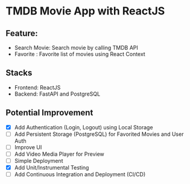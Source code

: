 # TMDB Movie App with ReactJS

## Feature:

- Search Movie: Search movie by calling TMDB API
- Favorite : Favorite list of movies using React Context

## Stacks

- Frontend: ReactJS
- Backend: FastAPI and PostgreSQL

## Potential Improvement

- [x] Add Authentication (Login, Logout) using Local Storage
- [ ] Add Persistent Storage (PostgreSQL) for Favorited Movies and User Auth
- [ ] Improve UI
- [ ] Add Video Media Player for Preview
- [ ] Simple Deployment
- [x] Add Unit/Instrumental Testing
- [ ] Add Continuous Integration and Deployment (CI/CD)
